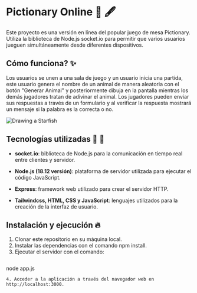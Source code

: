 # Pictionary Online 🎨 🖋

Este proyecto es una versión en línea del popular juego de mesa Pictionary. Utiliza la biblioteca de Node.js socket.io para permitir que varios usuarios jueguen simultáneamente desde diferentes dispositivos.

## Cómo funciona? ✨
Los usuarios se unen a una sala de juego y un usuario inicia una partida, este usuario genera el nombre de un animal de manera aleatoria con el botón "Generar Animal"  y posteriormente dibuja en la pantalla mientras los demás jugadores tratan de adivinar el animal. 
Los jugadores pueden enviar sus respuestas a través de un formulario y al verificar la respuesta mostrará un mensaje si la palabra es la correcta o no.

![Drawing a Starfish](https://s2.gifyu.com/images/pictionary-online.gif)

## Tecnologías utilizadas 👾  🤖
- **socket.io**: biblioteca de Node.js para la comunicación en tiempo real entre clientes y servidor.

- **Node.js (18.12 versión)**: plataforma de servidor utilizada para ejecutar el código JavaScript.

- **Express**: framework web utilizado para crear el servidor HTTP.

- **Tailwindcss, HTML, CSS y JavaScript**: lenguajes utilizados para la creación de la interfaz de usuario.

## Instalación y ejecución 🔥

1. Clonar este repositorio en su máquina local.
2. Instalar las dependencias con el comando npm install.
3. Ejecutar el servidor con el comando:
	 ```javascript
node app.js
```
4. Acceder a la aplicación a través del navegador web en http://localhost:3000.

